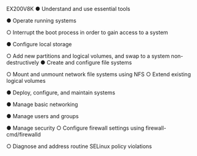 EX200V8K
● Understand and use essential tools
<!-- ○ Access a shell prompt and issue commands with correct syntax -->
<!-- ○ Use input-output redirection (>, >>, |, 2>, etc.) -->
<!-- ○ Use grep and regular expressions to analyze text -->
<!-- ○ Access remote systems using SSH -->
<!-- ○ Log in and switch users in multi-user targets -->
<!-- ○ Archive, compress, unpack, and uncompress files using tar, star, gzip, and bzip2 -->
<!-- ○ Create and edit text files -->
<!-- ○ Create, delete, copy, and move files and directories -->
<!-- ○ Create hard and soft links -->
<!-- ○ List, set, and change standard ugo/rwx permissions -->
<!-- ○ Locate, read, and use system documentation including man, info, and files in /usr/share/doc -->
<!-- ● Create simple shell scripts -->
<!-- ○ Conditionally execute code (use of: if, test, [], etc.) -->
<!-- ○ Use Looping constructs (for, etc.) to process file, command line input -->
<!-- ○ Process script inputs ($1, $2, etc.) -->
<!-- ○ Processing output of shell commands within a script -->
<!-- ○ Processing shell command exit codes -->
● Operate running systems
<!-- ○ Boot, reboot, and shut down a system normally -->
<!-- ○ Boot systems into different targets manually -->
○ Interrupt the boot process in order to gain access to a system
<!-- ○ Identify CPU/memory intensive processes and kill processes -->
<!-- ○ Adjust process scheduling -->
<!-- ○ Manage tuning profiles -->
<!-- ○ Locate and interpret system log files and journals -->
<!-- ○ Preserve system journals -->
<!-- ○ Start, stop, and check the status of network services -->
<!-- ○ Securely transfer files between systems -->
● Configure local storage
<!-- ○ List, create, and delete partitions on MBR and GPT disks -->
<!-- ○ Create and remove physical volumes -->
<!-- ○ Assign physical volumes to volume groups -->
<!-- ○ Create and delete logical volumes -->
<!-- ○ Configure systems to mount file systems at boot by universally unique ID (UUID) or label -->
○ Add new partitions and logical volumes, and swap to a system non-destructively
● Create and configure file systems
<!-- ○ Create, mount, unmount, and use vfat, ext4, and xfs file systems -->
○ Mount and unmount network file systems using NFS
○ Extend existing logical volumes
<!-- ○ Create and configure set-GID directories for collaboration -->
<!-- ○ Configure disk compression -->
<!-- ○ Manage layered storage -->
<!-- ○ Diagnose and correct file permission problems -->
● Deploy, configure, and maintain systems
<!-- ○ Schedule tasks using at and cron -->
<!-- ○ Start and stop services and configure services to start automatically at boot -->
<!-- ○ Configure systems to boot into a specific target automatically -->
<!-- ○ Configure time service clients -->
<!-- ○ Install and update software packages from Red Hat Network, a remote repository, or from the local file system -->
<!-- ○ Work with package module streams -->
<!-- ○ Modify the system bootloader -->
● Manage basic networking
<!-- ○ Configure IPv4 and IPv6 addresses -->
<!-- ○ Configure hostname resolution -->
<!-- ○ Configure network services to start automatically at boot -->
<!-- ○ Restrict network access using firewall-cmd/firewalld -->
● Manage users and groups
<!-- ○ Create, delete, and modify local user accounts -->
<!-- ○ Change passwords and adjust password aging for local user accounts -->
<!-- ○ Create, delete, and modify local groups and group memberships -->
<!-- ○ Configure superuser access -->
● Manage security
○ Configure firewall settings using firewall-cmd/firewalld
<!-- ○ Create and use file access control lists -->
<!-- ○ Configure key-based authentication for SSH -->
<!-- ○ Set enforcing and permissive modes for SELinux -->
<!-- ○ List and identify SELinux file and process context -->
<!-- ○ Restore default file contexts -->
<!-- ○ Manage SELinux port labels -->
<!-- ○ Use boolean settings to modify system SELinux settings -->
○ Diagnose and address routine SELinux policy violations
